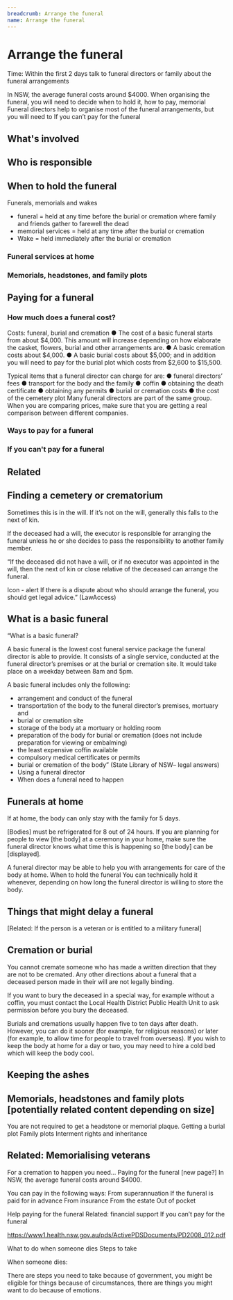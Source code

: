 ```yaml
---
breadcrumb: Arrange the funeral
name: Arrange the funeral
---
```


Arrange the funeral
===========================

Time: Within the first 2 days talk to funeral directors or family about the funeral arrangements

In NSW, the average funeral costs around $4000. When organising the funeral, you will need to decide when to hold it, how to pay, memorial Funeral directors help to organise most of the funeral arrangements, but you will need to If you can’t pay for the funeral

## What's involved
## Who is responsible

## When to hold the funeral

Funerals, memorials and wakes
* funeral = held at any time before the burial or cremation where family and friends gather to farewell the dead
* memorial services = held at any time after the burial or cremation
* Wake = held immediately after the burial or cremation

### Funeral services at home
### Memorials, headstones, and family plots

## Paying for a funeral
### How much does a funeral cost?
Costs: funeral, burial and
cremation
● The cost of a basic funeral starts from
about $4,000. This amount will increase
depending on how elaborate the casket,
flowers, burial and other arrangements
are.
● A basic cremation costs about $4,000.
● A basic burial costs about $5,000; and in
addition you will need to pay for the burial
plot which costs from $2,600 to $15,500.

Typical items that a funeral director can
charge for are:
● funeral directors’ fees
● transport for the body and the family
● coffin
● obtaining the death certificate
● obtaining any permits
● burial or cremation costs
● the cost of the cemetery plot
Many funeral directors are part of the same
group. When you are comparing prices, make
sure that you are getting a real comparison
between different companies.

<!-- COTA victoria -->

### Ways to pay for a funeral
### If you can't pay for a funeral
## Related
## Finding a cemetery or crematorium


Sometimes this is in the will. If it’s not on the will, generally this falls to the next of kin.

If the deceased had a will, the executor is responsible for arranging the funeral unless he or she decides to pass the responsibility to another family member.

“If the deceased did not have a will, or if no executor was appointed in the will, then the next of kin or close relative of the deceased can arrange the funeral.

Icon - alert   If there is a dispute about who should arrange the funeral, you should get legal advice.” (LawAccess)

## What is a basic funeral
“What is a basic funeral?

A basic funeral is the lowest cost funeral service package the funeral director is able to provide. It consists of a single service, conducted at the funeral director’s premises or at the burial or cremation site. It would take place on a weekday between 8am and 5pm.

A basic funeral includes only the following:

* arrangement and conduct of the funeral
* transportation of the body to the funeral director’s premises, mortuary and
* burial or cremation site
* storage of the body at a mortuary or holding room
* preparation of the body for burial or cremation (does not include preparation for viewing or embalming)
* the least expensive coffin available
* compulsory medical certificates or permits
* burial or cremation of the body” (State Library of NSW– legal answers)
* Using a funeral director
* When does a funeral need to happen

<!-- this is taken from the state library legal matters website -->

## Funerals at home
If at home, the body can only stay with the family for 5 days.

[Bodies] must be refrigerated for 8 out of 24 hours. If you are planning for people to view [the body] at a ceremony in your home, make sure the funeral director knows what time this is happening so [the body] can be [displayed].

A funeral director may be able to help you with arrangements for care of the body at home.
When to hold the funeral
You can technically hold it whenever, depending on how long the funeral director is willing to store the body.

## Things that might delay a funeral

[Related: If the person is a veteran or is entitled to a military funeral]

## Cremation or burial
You cannot cremate someone who has made a written direction that they are not to be cremated. Any other directions about a funeral that a deceased person made in their will are not legally binding.

If you want to bury the deceased in a special way, for example without a coffin, you must contact the Local Health District Public Health Unit to ask permission before you bury the deceased.

Burials and cremations usually happen five to
ten days after death. However, you can do it
sooner (for example, for religious reasons) or
later (for example, to allow time for people to
travel from overseas). If you wish to keep the
body at home for a day or two, you may need
to hire a cold bed which will keep the body
cool.

<!-- cota victoria - death of a partner -->


## Keeping the ashes

## Memorials, headstones and family plots [potentially related content depending on size]

You are not required to get a headstone or memorial plaque.
Getting a burial plot
Family plots
Interment rights and inheritance

## Related: Memorialising veterans

For a cremation to happen you need…
Paying for the funeral [new page?]
In NSW, the average funeral costs around $4000.



You can pay in the following ways:
From superannuation
If the funeral is paid for in advance
From insurance
From the estate
Out of pocket



Help paying for the funeral
Related: financial support
If you can’t pay for the funeral

https://www1.health.nsw.gov.au/pds/ActivePDSDocuments/PD2008_012.pdf

What to do when someone dies
Steps to take

When someone dies:

There are steps you need to take because of government,
you might be eligible for things because of circumstances,
there are things you might want to do because of emotions.

